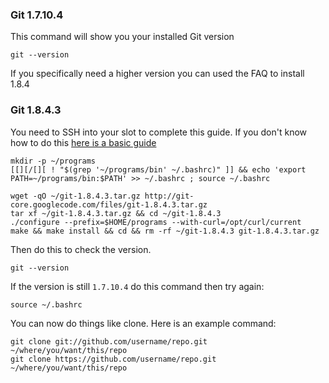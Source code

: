 
### Git 1.7.10.4

This command will show you your installed Git version

~~~
git --version
~~~

If you specifically need a higher version you can used the FAQ to install 1.8.4

### Git 1.8.4.3

You need to SSH into your slot to complete this guide. If you don't know how to do this [here is a basic guide](https://www.feralhosting.com/faq/view?question=12)

~~~
mkdir -p ~/programs
[[][/[][ ! "$(grep '~/programs/bin' ~/.bashrc)" ]] && echo 'export PATH=~/programs/bin:$PATH' >> ~/.bashrc ; source ~/.bashrc
~~~

~~~
wget -qO ~/git-1.8.4.3.tar.gz http://git-core.googlecode.com/files/git-1.8.4.3.tar.gz
tar xf ~/git-1.8.4.3.tar.gz && cd ~/git-1.8.4.3
./configure --prefix=$HOME/programs --with-curl=/opt/curl/current
make && make install && cd && rm -rf ~/git-1.8.4.3 git-1.8.4.3.tar.gz
~~~

Then do this to check the version.

~~~
git --version
~~~

If the version is still `1.7.10.4` do this command then try again:

~~~
source ~/.bashrc
~~~

You can now do things like clone. Here is an example command:

~~~
git clone git://github.com/username/repo.git ~/where/you/want/this/repo
git clone https://github.com/username/repo.git ~/where/you/want/this/repo
~~~




